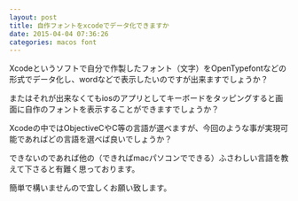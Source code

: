 ```yaml
---
layout: post
title: 自作フォントをxcodeでデータ化できますか
date: 2015-04-04 07:36:26
categories: macos font
---
```

<!-- {% raw %} -->
<p>Xcodeというソフトで自分で作製したフォント（文字）をOpenTypefontなどの形式でデータ化し、wordなどで表示したいのですが出来ますでしょうか？</p>

<p>またはそれが出来なくてもiosのアプリとしてキーボードをタッピングすると画面に自作のフォントを表示することができますでしょうか？</p>

<p>Xcodeの中ではObjectiveCやC等の言語が選べますが、今回のような事が実現可能であればどの言語を選べば良いでしょうか？</p>

<p>できないのであれば他の（できればmacパソコンでできる）ふさわしい言語を教えて下さると有難く思っております。</p>

<p>簡単で構いませんので宜しくお願い致します。</p>
<!-- {% endraw %} -->
